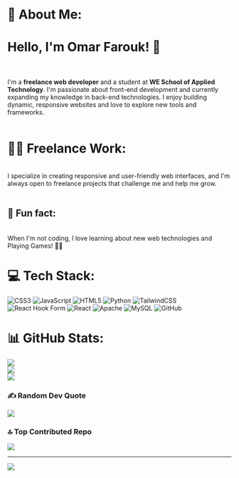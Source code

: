 # 💫 About Me:
# Hello, I'm Omar Farouk! 👋<br><br>
I'm a **freelance web developer** and a student at **WE School of Applied Technology**. I'm passionate about front-end development and currently expanding my knowledge in back-end technologies. I enjoy building dynamic, responsive websites and love to explore new tools and frameworks.<br><br>
# 👨‍💻 Freelance Work:
<br>I specialize in creating responsive and user-friendly web interfaces, and I'm always open to freelance projects that challenge me and help me grow.<br><br>
## 💬 Fun fact:
<br>When I'm not coding, I love learning about new web technologies and Playing Games! 🎨✨<br>


# 💻 Tech Stack:
![CSS3](https://img.shields.io/badge/css3-%231572B6.svg?style=for-the-badge&logo=css3&logoColor=white) ![JavaScript](https://img.shields.io/badge/javascript-%23323330.svg?style=for-the-badge&logo=javascript&logoColor=%23F7DF1E) ![HTML5](https://img.shields.io/badge/html5-%23E34F26.svg?style=for-the-badge&logo=html5&logoColor=white) ![Python](https://img.shields.io/badge/python-3670A0?style=for-the-badge&logo=python&logoColor=ffdd54) ![TailwindCSS](https://img.shields.io/badge/tailwindcss-%2338B2AC.svg?style=for-the-badge&logo=tailwind-css&logoColor=white) ![React Hook Form](https://img.shields.io/badge/React%20Hook%20Form-%23EC5990.svg?style=for-the-badge&logo=reacthookform&logoColor=white) ![React](https://img.shields.io/badge/react-%2320232a.svg?style=for-the-badge&logo=react&logoColor=%2361DAFB) ![Apache](https://img.shields.io/badge/apache-%23D42029.svg?style=for-the-badge&logo=apache&logoColor=white) ![MySQL](https://img.shields.io/badge/mysql-4479A1.svg?style=for-the-badge&logo=mysql&logoColor=white) ![GitHub](https://img.shields.io/badge/github-%23121011.svg?style=for-the-badge&logo=github&logoColor=white)
# 📊 GitHub Stats:
![](https://github-readme-stats.vercel.app/api?username=3omarfarok&theme=dark&hide_border=false&include_all_commits=false&count_private=false)<br/>
![](https://github-readme-streak-stats.herokuapp.com/?user=3omarfarok&theme=dark&hide_border=false)<br/>
![](https://github-readme-stats.vercel.app/api/top-langs/?username=3omarfarok&theme=dark&hide_border=false&include_all_commits=false&count_private=false&layout=compact)

### ✍️ Random Dev Quote
![](https://quotes-github-readme.vercel.app/api?type=horizontal&theme=radical)

### 🔝 Top Contributed Repo
![](https://github-contributor-stats.vercel.app/api?username=3omarfarok&limit=5&theme=dark&combine_all_yearly_contributions=true)

---
[![](https://visitcount.itsvg.in/api?id=3omarfarok&icon=0&color=3)](https://visitcount.itsvg.in)

<!-- Proudly created with GPRM ( https://gprm.itsvg.in ) -->
